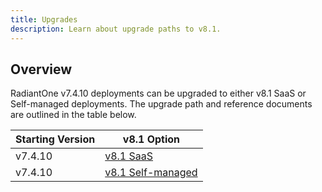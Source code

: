 ```yaml
---
title: Upgrades
description: Learn about upgrade paths to v8.1.
---
```


## Overview

RadiantOne v7.4.10 deployments can be upgraded to either v8.1 SaaS or Self-managed deployments. The upgrade path and reference documents are outlined in the table below.

Starting Version	| v8.1 Option 
-|-
v7.4.10  	| [v8.1 SaaS](../../../v7.4/upgrade-guides/upgrade74-81)
v7.4.10  	| [v8.1 Self-managed](../../../v7.4/upgrade-guides/upgrade74-81sm)


